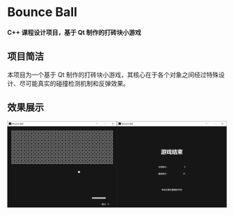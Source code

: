 # Bounce Ball

**C++ 课程设计项目，基于 Qt 制作的打砖块小游戏**

## 项目简洁

本项目为一个基于 Qt 制作的打砖块小游戏，其核心在于各个对象之间经过特殊设计、尽可能真实的碰撞检测机制和反弹效果。

## 效果展示

![](resources/images/example.jpg)
